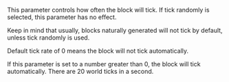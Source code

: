 This parameter controls how often the block will tick. If tick randomly is selected, this parameter
has no effect.

Keep in mind that usually, blocks naturally generated will not tick by default, unless tick randomly
is used.

Default tick rate of 0 means the block will not tick automatically.

If this parameter is set to a number greater than 0, the block will tick automatically. There are 20 world ticks in a second.